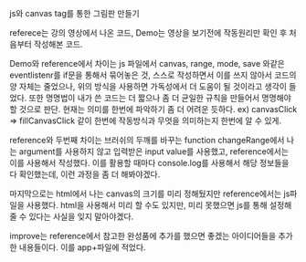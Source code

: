 js와 canvas tag를 통한 그림판 만들기

referece는 강의 영상에서 나온 코드, Demo는 영상을 보기전에 작동원리만 확인 후 처음부터 작성해본 코드.

Demo와 reference에서 차이는 js 파일에서 canvas, range, mode, save 와같은 eventlistenr를 if문을 통해서 묶어놓은 것,
스스로 작성하면서 이를 쓰지 않아서 코드의 양 자체는 줄었으나, 위의 방식을 사용하면 가독성에서 더 도움이 될 것이라고 생각이 들었다.
또한 명명법이 내가 쓴 코드는 더 짧으나 좀 더 균일한 규칙을 만들어서 명명해야 할 것으로 판단. 현재는 의미를 한번에 파악하기 좀 더 어려운 듯하다. ex) canvasClick => fillCanvasClick 같이 한번에 작동방식과 무엇을 의미하는지 한번에 알 수 있게.

reference와 두번째 차이는 브러쉬의 두깨를 바꾸는 function changeRange에서 나는 argument를 사용하지 않고 입력받은 input value를 사용했고, reference에서는 이를 사용해서 작성했다. 이를 활용할 때마다 console.log를 사용해서 해당 정보들을 다 확인했는데, 이런 과정을 좀 더 해봐야겠다.

마지막으로는 html에서 나는 canvas의 크기를 미리 정해뒀지만 reference에서는 js파일을 사용했다. html을 사용해서 미리 할 수도 있지만, 미리 못했으면 js를 통해 설정해줄 수 있다는 사실을 잊지 말아야겠다.

improve는 reference에서 참고한 완성품에 추가를 했으면 좋겠는 아이디어들을 추가한 내용들이다. 이를 app+파일에 적었다.
